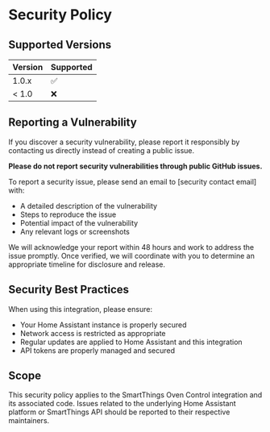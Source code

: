 # Security Policy

## Supported Versions

| Version | Supported          |
| ------- | ------------------ |
| 1.0.x   | ✅                 |
| < 1.0   | ❌                 |

## Reporting a Vulnerability

If you discover a security vulnerability, please report it responsibly by contacting us directly instead of creating a public issue.

**Please do not report security vulnerabilities through public GitHub issues.**

To report a security issue, please send an email to [security contact email] with:
- A detailed description of the vulnerability
- Steps to reproduce the issue
- Potential impact of the vulnerability
- Any relevant logs or screenshots

We will acknowledge your report within 48 hours and work to address the issue promptly. Once verified, we will coordinate with you to determine an appropriate timeline for disclosure and release.

## Security Best Practices

When using this integration, please ensure:
- Your Home Assistant instance is properly secured
- Network access is restricted as appropriate
- Regular updates are applied to Home Assistant and this integration
- API tokens are properly managed and secured

## Scope

This security policy applies to the SmartThings Oven Control integration and its associated code. Issues related to the underlying Home Assistant platform or SmartThings API should be reported to their respective maintainers.
